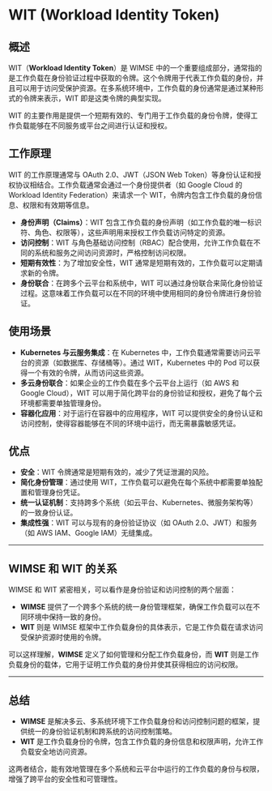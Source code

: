 # WIT (Workload Identity Token)

## **概述**
WIT（**Workload Identity Token**）是 WIMSE 中的一个重要组成部分，通常指的是工作负载在身份验证过程中获取的令牌。这个令牌用于代表工作负载的身份，并且可以用于访问受保护资源。在多系统环境中，工作负载的身份通常是通过某种形式的令牌来表示，WIT 即是这类令牌的典型实现。

WIT 的主要作用是提供一个短期有效的、专门用于工作负载的身份令牌，使得工作负载能够在不同服务或平台之间进行认证和授权。

## **工作原理**
WIT 的工作原理通常与 OAuth 2.0、JWT（JSON Web Token）等身份认证和授权协议相结合。工作负载通常会通过一个身份提供者（如 Google Cloud 的 Workload Identity Federation）来请求一个 WIT，令牌内包含工作负载的身份信息、权限和有效期等信息。

- **身份声明（Claims）**：WIT 包含工作负载的身份声明（如工作负载的唯一标识符、角色、权限等），这些声明用来授权工作负载访问特定的资源。
- **访问控制**：WIT 与角色基础访问控制（RBAC）配合使用，允许工作负载在不同的系统和服务之间访问资源时，严格控制访问权限。
- **短期有效性**：为了增加安全性，WIT 通常是短期有效的，工作负载可以定期请求新的令牌。
- **身份联合**：在跨多个云平台和系统中，WIT 可以通过身份联合来简化身份验证过程。这意味着工作负载可以在不同的环境中使用相同的身份令牌进行身份验证。

## **使用场景**
- **Kubernetes 与云服务集成**：在 Kubernetes 中，工作负载通常需要访问云平台的资源（如数据库、存储桶等）。通过 WIT，Kubernetes 中的 Pod 可以获得一个有效的令牌，从而访问这些资源。
- **多云身份联合**：如果企业的工作负载在多个云平台上运行（如 AWS 和 Google Cloud），WIT 可以用于简化跨平台的身份验证和授权，避免了每个云环境都需要单独管理身份。
- **容器化应用**：对于运行在容器中的应用程序，WIT 可以提供安全的身份认证和访问控制，使得容器能够在不同的环境中运行，而无需暴露敏感凭证。

## **优点**
- **安全**：WIT 令牌通常是短期有效的，减少了凭证泄漏的风险。
- **简化身份管理**：通过使用 WIT，工作负载可以避免在每个系统中都需要单独配置和管理身份凭证。
- **统一认证机制**：支持跨多个系统（如云平台、Kubernetes、微服务架构等）的一致身份认证。
- **集成性强**：WIT 可以与现有的身份验证协议（如 OAuth 2.0、JWT）和服务（如 AWS IAM、Google IAM）无缝集成。

---

## **WIMSE 和 WIT 的关系**
WIMSE 和 WIT 紧密相关，可以看作是身份验证和访问控制的两个层面：

- **WIMSE** 提供了一个跨多个系统的统一身份管理框架，确保工作负载可以在不同环境中保持一致的身份。
- **WIT** 则是 WIMSE 框架中工作负载身份的具体表示，它是工作负载在请求访问受保护资源时使用的令牌。

可以这样理解，**WIMSE** 定义了如何管理和分配工作负载身份，而 **WIT** 则是工作负载身份的载体，它用于证明工作负载的身份并使其获得相应的访问权限。

---

## **总结**
- **WIMSE** 是解决多云、多系统环境下工作负载身份和访问控制问题的框架，提供统一的身份验证机制和跨系统的访问控制策略。
- **WIT** 是工作负载身份的令牌，包含工作负载的身份信息和权限声明，允许工作负载安全地访问资源。

这两者结合，能有效地管理在多个系统和云平台中运行的工作负载的身份与权限，增强了跨平台的安全性和可管理性。